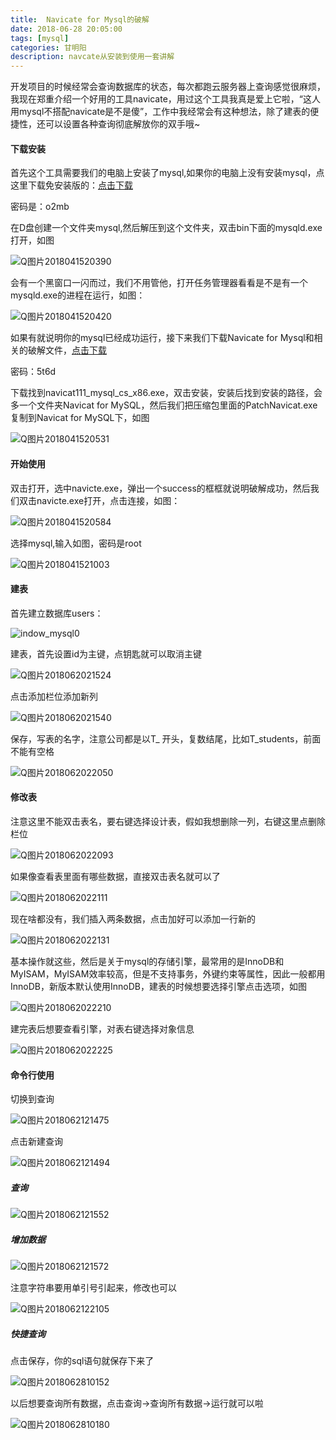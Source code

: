 ```yaml
---
title:  Navicate for Mysql的破解
date: 2018-06-28 20:05:00 
tags: [mysql] 
categories: 甘明阳
description: navcate从安装到使用一套讲解 
---
```


开发项目的时候经常会查询数据库的状态，每次都跑云服务器上查询感觉很麻烦，我现在郑重介绍一个好用的工具navicate，用过这个工具我真是爱上它啦，“这人用mysql不搭配navicate是不是傻”，工作中我经常会有这种想法，除了建表的便捷性，还可以设置各种查询彻底解放你的双手哦~

####  下载安装

首先这个工具需要我们的电脑上安装了mysql,如果你的电脑上没有安装mysql，点这里下载免安装版的：[点击下载](https://pan.baidu.com/s/1cteUV_MZ-rJGhg8x4S0eRA)

密码是：o2mb

在D盘创建一个文件夹mysql,然后解压到这个文件夹，双击bin下面的mysqld.exe打开，如图

![Q图片2018041520390](https://github.com/ganmyxh/ganmyxh.io/blob/master/img/window_mysql01.png?raw=true)

会有一个黑窗口一闪而过，我们不用管他，打开任务管理器看看是不是有一个mysqld.exe的进程在运行，如图：

![Q图片2018041520420](https://github.com/ganmyxh/ganmyxh.io/blob/master/img/window_mysql02.png?raw=true)

如果有就说明你的mysql已经成功运行，接下来我们下载Navicate for Mysql和相关的破解文件，[点击下载](https://pan.baidu.com/s/19fh2z8tkI-FCiL_XNKJqsw)

密码：5t6d

下载找到navicat111_mysql_cs_x86.exe，双击安装，安装后找到安装的路径，会多一个文件夹Navicat for MySQL，然后我们把压缩包里面的PatchNavicat.exe复制到Navicat for MySQL下，如图

![Q图片2018041520531](https://github.com/ganmyxh/ganmyxh.io/blob/master/img/window_mysql03.png?raw=true)

#### 开始使用

双击打开，选中navicte.exe，弹出一个success的框框就说明破解成功，然后我们双击navicte.exe打开，点击连接，如图：

![Q图片2018041520584](https://github.com/ganmyxh/ganmyxh.io/blob/master/img/window_mysql04.png?raw=true)

选择mysql,输入如图，密码是root

![Q图片2018041521003](https://github.com/ganmyxh/ganmyxh.io/blob/master/img/window_mysql05.png?raw=true)

#### 建表

首先建立数据库users：

![indow_mysql0](https://github.com/ganmyxh/ganmyxh.io/blob/master/img/window_mysql06.png?raw=true)

建表，首先设置id为主键，点钥匙就可以取消主键

![Q图片2018062021524](https://github.com/ganmyxh/ganmyxh.io/blob/master/img/window_mysql07.png?raw=true)



点击添加栏位添加新列

![Q图片2018062021540](https://github.com/ganmyxh/ganmyxh.io/blob/master/img/window_mysql08.png?raw=true)

保存，写表的名字，注意公司都是以T_ 开头，复数结尾，比如T_students，前面不能有空格

![Q图片2018062022050](https://github.com/ganmyxh/ganmyxh.io/blob/master/img/window_mysql10.png?raw=true)

#### 修改表

注意这里不能双击表名，要右键选择设计表，假如我想删除一列，右键这里点删除栏位

![Q图片2018062022093](https://github.com/ganmyxh/ganmyxh.io/blob/master/img/window_mysql11.png?raw=true)

如果像查看表里面有哪些数据，直接双击表名就可以了

![Q图片2018062022111](https://github.com/ganmyxh/ganmyxh.io/blob/master/img/window_mysql12.png?raw=true)



现在啥都没有，我们插入两条数据，点击加好可以添加一行新的

![Q图片2018062022131](https://github.com/ganmyxh/ganmyxh.io/blob/master/img/window_mysql13.png?raw=true)

基本操作就这些，然后是关于mysql的存储引擎，最常用的是InnoDB和MyISAM，MyISAM效率较高，但是不支持事务，外键约束等属性，因此一般都用InnoDB，新版本默认使用InnoDB，建表的时候想要选择引擎点击选项，如图

![Q图片2018062022210](https://github.com/ganmyxh/ganmyxh.io/blob/master/img/window_mysql14.png?raw=true)

建完表后想要查看引擎，对表右键选择对象信息

![Q图片2018062022225](https://github.com/ganmyxh/ganmyxh.io/blob/master/img/window_mysql15.png?raw=true)

#### 命令行使用

切换到查询

![Q图片2018062121475](https://github.com/ganmyxh/ganmyxh.io/blob/master/img/window_mysql16.png?raw=true)

点击新建查询

![Q图片2018062121494](https://github.com/ganmyxh/ganmyxh.io/blob/master/img/window_mysql17.png?raw=true)

##### 查询

![Q图片2018062121552](https://github.com/ganmyxh/ganmyxh.io/blob/master/img/window_mysql18.png?raw=true)

##### 增加数据

![Q图片2018062121572](https://github.com/ganmyxh/ganmyxh.io/blob/master/img/window_mysql19.png?raw=true)

注意字符串要用单引号引起来，修改也可以

![Q图片2018062122105](https://github.com/ganmyxh/ganmyxh.io/blob/master/img/window_mysql20.png?raw=true)

##### 快捷查询

点击保存，你的sql语句就保存下来了

![Q图片2018062810152](https://github.com/ganmyxh/ganmyxh.io/blob/master/img/window_mysql22.png?raw=true)



以后想要查询所有数据，点击查询->查询所有数据->运行就可以啦

![Q图片2018062810180](https://github.com/ganmyxh/ganmyxh.io/blob/master/img/window_mysql21.png?raw=true)